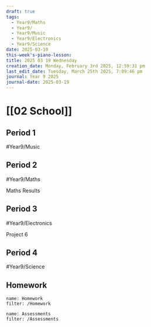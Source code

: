 ```yaml
---
draft: true
tags:
  - Year9/Maths
  - Year9/
  - Year9/Music
  - Year9/Electronics
  - Year9/Science
date: 2025-03-19
this-week's-piano-lesson: 
title: 2025 03 19 Wednesday
creation_date: Monday, February 3rd 2025, 12:59:31 pm
last_edit_date: Tuesday, March 25th 2025, 7:09:46 pm
journal: Year 9 2025
journal-date: 2025-03-19
---
```


# [[02 School]]

## Period 1

#Year9/Music

## Period 2

#Year9/Maths

Maths Results

## Period 3

#Year9/Electronics

Project 6

## Period 4

#Year9/Science

## Homework

```todoist
name: Homework
filter: /Homework
```

```todoist
name: Assessments
filter: /Assessments
```
